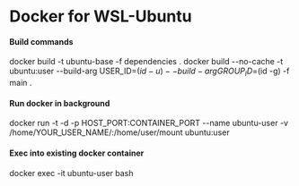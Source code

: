 # Docker for WSL-Ubuntu

#### Build commands
docker build -t ubuntu-base -f dependencies .
docker build --no-cache -t ubuntu:user --build-arg USER_ID=$(id -u) --build-arg  GROUP_ID=$(id -g) -f main .

#### Run docker in background
docker run  -t -d -p HOST_PORT:CONTAINER_PORT --name ubuntu-user -v /home/YOUR_USER_NAME/:/home/user/mount  ubuntu:user

#### Exec into existing docker container
docker exec -it ubuntu-user bash
